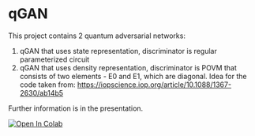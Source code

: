 # qGAN

This project contains 2 quantum adversarial networks:
1. qGAN that uses state representation, discriminator is regular parameterized circuit
2. qGAN that uses density representation, discriminator is POVM that consists of two elements - E0 and E1,
 which are diagonal. Idea for the code taken from: https://iopscience.iop.org/article/10.1088/1367-2630/ab14b5

Further information is in the presentation.


[![Open In Colab](https://colab.research.google.com/assets/colab-badge.svg)](https://colab.research.google.com/github/kkgergov/Quantum-Generative-Adversarial-Networks/blob/main/pytorch_interface.ipynb)
